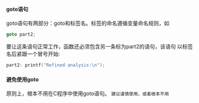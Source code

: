 #### goto语句
goto语句有两部分：goto和标签名。标签的命名遵循变量命名规则，如
```c
goto part2;
```
要让这条语句正常工作，函数还必须包含另一条标为part2的语句，该语句
以标签名后紧跟一个冒号开始:
```c
part2: printf("Refined analysis:\n");
```


#### 避免使用goto
原则上，根本不用在C程序中使用goto语句。
`建议谨慎使用，或者根本不用`
